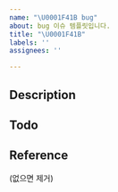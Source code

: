 ```yaml
---
name: "\U0001F41B bug"
about: bug 이슈 템플릿입니다.
title: "\U0001F41B"
labels: ''
assignees: ''

---
```


## Description

## Todo

## Reference
(없으면 제거)
